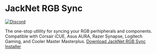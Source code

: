 # JackNet RGB Sync

[![Discord](https://img.shields.io/badge/%20-Discord%20Server-blue.svg)](https://discord.gg/pRyBKPr)

The one-stop utlility for syncing your RGB perhipherals and components. Compatible with Corsair iCUE, Asus AURA, Razer Synapse, Logitech Gaming, and Cooler Master Masterplus.
[Download JackNet RGB Sync Installer](https://fanman03.ml/dl "Download JackNet RGB Sync Installer")

